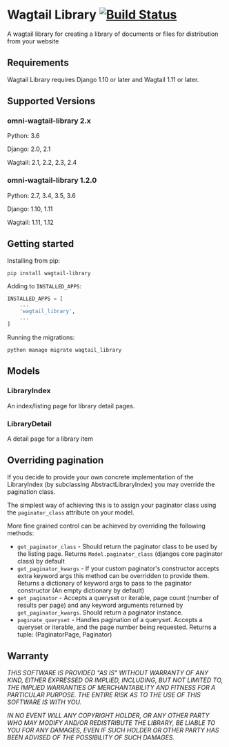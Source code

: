 # Wagtail Library [![Build Status](https://travis-ci.com/omni-digital/omni-wagtail-library.svg?token=9QKsFUYHUxekS7Q4cLHs&branch=master)](https://travis-ci.com/omni-digital/omni-wagtail-library)

A wagtail library for creating a library of documents or files for distribution from your website

## Requirements

Wagtail Library requires Django 1.10 or later and Wagtail 1.11 or later.

## Supported Versions

### omni-wagtail-library 2.x

Python: 3.6

Django: 2.0, 2.1

Wagtail: 2.1, 2.2, 2.3, 2.4

### omni-wagtail-library 1.2.0

Python: 2.7, 3.4, 3.5, 3.6

Django: 1.10, 1.11

Wagtail: 1.11, 1.12

## Getting started

Installing from pip:

```
pip install wagtail-library
```

Adding to `INSTALLED_APPS`:

```python
INSTALLED_APPS = [
    ...
    'wagtail_library',
    ...
]
```

Running the migrations:

```
python manage migrate wagtail_library
```

## Models

### LibraryIndex

An index/listing page for library detail pages.

### LibraryDetail

A detail page for a library item

## Overriding pagination

If you decide to provide your own concrete implementation of the LibraryIndex (by subclassing AbstractLibraryIndex) you may override the pagination class.

The simplest way of achieving this is to assign your paginator class using the `paginator_class` attribute on your model.

More fine grained control can be achieved by overriding the following methods:

 - `get_paginator_class` - Should return the paginator class to be used by the listing page.  Returns `Model.paginator_class` (djangos core paginator class) by default
 - `get_paginator_kwargs` - If your custom paginator's constructor accepts extra keyword args this method can be overridden to provide them.  Returns a dictionary of keyword args to pass to the paginator constructor (An empty dictionary by default)
 - `get_paginator` - Accepts a queryset or iterable, page count (number of results per page) and any keyword arguments returned by `get_paginator_kwargs`. Should return a paginator instance.
 - `paginate_queryset` - Handles pagination of a queryset. Accepts a queryset or iterable, and the page number being requested. Returns a tuple: (PaginatorPage, Paginator)

## Warranty


*THIS SOFTWARE IS PROVIDED "AS IS" WITHOUT WARRANTY OF ANY KIND, EITHER EXPRESSED OR IMPLIED, INCLUDING, BUT NOT LIMITED TO, THE IMPLIED WARRANTIES OF MERCHANTABILITY AND FITNESS FOR A PARTICULAR PURPOSE. THE ENTIRE RISK AS TO THE USE OF THIS SOFTWARE IS WITH YOU.*

*IN NO EVENT WILL ANY COPYRIGHT HOLDER, OR ANY OTHER PARTY WHO MAY MODIFY AND/OR REDISTRIBUTE THE LIBRARY, BE LIABLE TO YOU FOR ANY DAMAGES, EVEN IF SUCH HOLDER OR OTHER PARTY HAS BEEN ADVISED OF THE POSSIBILITY OF SUCH DAMAGES.*
